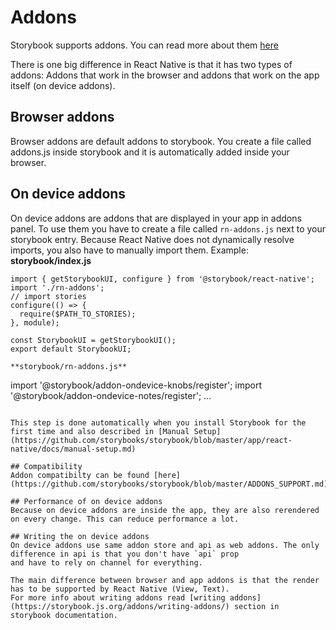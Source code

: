 # Addons

Storybook supports addons. You can read more about them [here](https://storybook.js.org/addons/introduction/)

There is one big difference in React Native is that it has two types of addons: Addons that work in the browser
and addons that work on the app itself (on device addons).

## Browser addons
Browser addons are default addons to storybook. You create a file called addons.js inside storybook and it is
automatically added inside your browser.

## On device addons
On device addons are addons that are displayed in your app in addons panel.
To use them you have to create a file called `rn-addons.js` next to your storybook entry.
Because React Native does not dynamically resolve imports, you also have to manually import them.
Example:
**storybook/index.js**
```
import { getStorybookUI, configure } from '@storybook/react-native';
import './rn-addons';
// import stories
configure(() => {
  require($PATH_TO_STORIES);
}, module);

const StorybookUI = getStorybookUI();
export default StorybookUI;

**storybook/rn-addons.js**
```
import '@storybook/addon-ondevice-knobs/register';
import '@storybook/addon-ondevice-notes/register';
...
```

This step is done automatically when you install Storybook for the first time and also described in [Manual Setup](https://github.com/storybooks/storybook/blob/master/app/react-native/docs/manual-setup.md)

## Compatibility
Addon compatibilty can be found [here](https://github.com/storybooks/storybook/blob/master/ADDONS_SUPPORT.md)

## Performance of on device addons
Because on device addons are inside the app, they are also rerendered on every change. This can reduce performance a lot.
 
## Writing the on device addons
On device addons use same addon store and api as web addons. The only difference in api is that you don't have `api` prop 
and have to rely on channel for everything. 

The main difference between browser and app addons is that the render has to be supported by React Native (View, Text).
For more info about writing addons read [writing addons](https://storybook.js.org/addons/writing-addons/) section in 
storybook documentation.  
